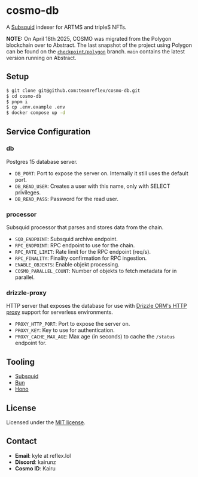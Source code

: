 # cosmo-db

A [Subsquid](https://subsquid.io/) indexer for ARTMS and tripleS NFTs.

**NOTE:** On April 18th 2025, COSMO was migrated from the Polygon blockchain over to Abstract. The last snapshot of the project using Polygon can be found on the [`checkpoint/polygon`](https://github.com/teamreflex/cosmo-db/tree/checkpoint/polygon) branch. `main` contains the latest version running on Abstract.

## Setup

```bash
$ git clone git@github.com:teamreflex/cosmo-db.git
$ cd cosmo-db
$ pnpm i
$ cp .env.example .env
$ docker compose up -d
```

## Service Configuration

### db

Postgres 15 database server.

- `DB_PORT`: Port to expose the server on. Internally it still uses the default port.
- `DB_READ_USER`: Creates a user with this name, only with SELECT privileges.
- `DB_READ_PASS`: Password for the read user.

### processor

Subsquid processor that parses and stores data from the chain.

- `SQD_ENDPOINT`: Subsquid archive endpoint.
- `RPC_ENDPOINT`: RPC endpoint to use for the chain.
- `RPC_RATE_LIMIT`: Rate limit for the RPC endpoint (req/s).
- `RPC_FINALITY`: Finality confirmation for RPC ingestion.
- `ENABLE_OBJEKTS`: Enable objekt processing.
- `COSMO_PARALLEL_COUNT`: Number of objekts to fetch metadata for in parallel.

### drizzle-proxy

HTTP server that exposes the database for use with [Drizzle ORM's HTTP proxy](https://orm.drizzle.team/docs/get-started-postgresql#http-proxy) support for serverless environments.

- `PROXY_HTTP_PORT`: Port to expose the server on.
- `PROXY_KEY`: Key to use for authentication.
- `PROXY_CACHE_MAX_AGE`: Max age (in seconds) to cache the `/status` endpoint for.

## Tooling

- [Subsquid](https://subsquid.io/)
- [Bun](https://bun.sh/)
- [Hono](https://hono.dev/)

## License

Licensed under the [MIT license](https://github.com/teamreflex/cosmo-db/blob/main/LICENSE.md).

## Contact

- **Email**: kyle at reflex.lol
- **Discord**: kairunz
- **Cosmo ID**: Kairu

